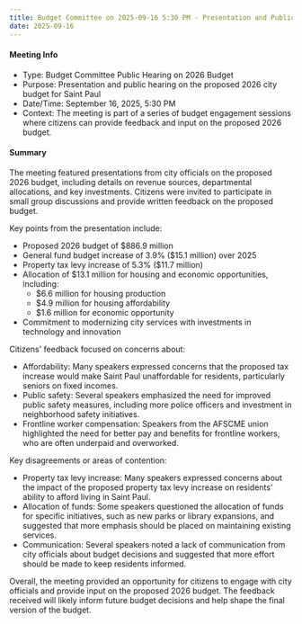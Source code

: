 ```yaml
---
title: Budget Committee on 2025-09-16 5:30 PM - Presentation and Public Hearing on the 2026 Budget
date: 2025-09-16
---
```

#### Meeting Info
* Type: Budget Committee Public Hearing on 2026 Budget
* Purpose: Presentation and public hearing on the proposed 2026 city budget for Saint Paul
* Date/Time: September 16, 2025, 5:30 PM
* Context: The meeting is part of a series of budget engagement sessions where citizens can provide feedback and input on the proposed 2026 budget.

#### Summary

The meeting featured presentations from city officials on the proposed 2026 budget, including details on revenue sources, departmental allocations, and key investments. Citizens were invited to participate in small group discussions and provide written feedback on the proposed budget.

Key points from the presentation include:

* Proposed 2026 budget of $886.9 million
* General fund budget increase of 3.9% ($15.1 million) over 2025
* Property tax levy increase of 5.3% ($11.7 million)
* Allocation of $13.1 million for housing and economic opportunities, including:
	+ $6.6 million for housing production
	+ $4.9 million for housing affordability
	+ $1.6 million for economic opportunity
* Commitment to modernizing city services with investments in technology and innovation

Citizens' feedback focused on concerns about:

* Affordability: Many speakers expressed concerns that the proposed tax increase would make Saint Paul unaffordable for residents, particularly seniors on fixed incomes.
* Public safety: Several speakers emphasized the need for improved public safety measures, including more police officers and investment in neighborhood safety initiatives.
* Frontline worker compensation: Speakers from the AFSCME union highlighted the need for better pay and benefits for frontline workers, who are often underpaid and overworked.

Key disagreements or areas of contention:

* Property tax levy increase: Many speakers expressed concerns about the impact of the proposed property tax levy increase on residents' ability to afford living in Saint Paul.
* Allocation of funds: Some speakers questioned the allocation of funds for specific initiatives, such as new parks or library expansions, and suggested that more emphasis should be placed on maintaining existing services.
* Communication: Several speakers noted a lack of communication from city officials about budget decisions and suggested that more effort should be made to keep residents informed.

Overall, the meeting provided an opportunity for citizens to engage with city officials and provide input on the proposed 2026 budget. The feedback received will likely inform future budget decisions and help shape the final version of the budget.

